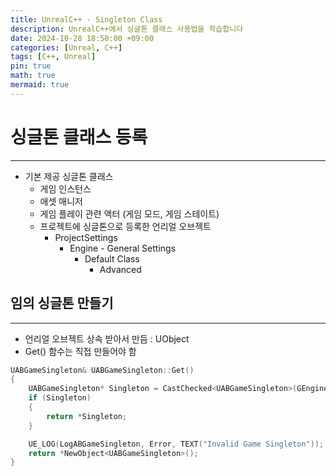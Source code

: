 ```yaml
---
title: UnrealC++ - Singleton Class
description: UnrealC++에서 싱글톤 클래스 사용법을 학습합니다
date: 2024-10-28 18:50:00 +09:00
categories: [Unreal, C++]
tags: [C++, Unreal]
pin: true
math: true
mermaid: true
---
```


# 싱글톤 클래스 등록
---

- 기본 제공 싱글톤 클래스
  - 게임 인스턴스
  - 애셋 매니저
  - 게임 플레이 관련 액터 (게임 모드, 게임 스테이트)
  - 프로젝트에 싱글톤으로 등록한 언리얼 오브젝트
    - ProjectSettings
      - Engine - General Settings
        - Default Class
          - Advanced

## 임의 싱글톤 만들기
---

- 언리얼 오브젝트 상속 받아서 만듬 : UObject
- Get() 함수는 직접 만들어야 함
    
```cpp
UABGameSingleton& UABGameSingleton::Get()
{
    UABGameSingleton* Singleton = CastChecked<UABGameSingleton>(GEngine->GameSingleton);
    if (Singleton)
    {
        return *Singleton;
    }

    UE_LOG(LogABGameSingleton, Error, TEXT("Invalid Game Singleton"));
    return *NewObject<UABGameSingleton>();
}
```